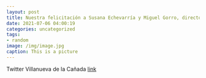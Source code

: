 ```yaml
---
layout: post
title: Nuestra felicitación a Susana Echevarría y Miguel Gorro, directora y secretario del IES Las Encinas, por su jubilación. Gracias ...
date: 2021-07-06 04:00:19
categories: uncategorized
tags:
- random
image: /img/image.jpg
caption: This is a picture
---
```

Twitter Villanueva de la Cañada [link](https://twitter.com/AytoVDLCanada/status/1411990220350922754)
